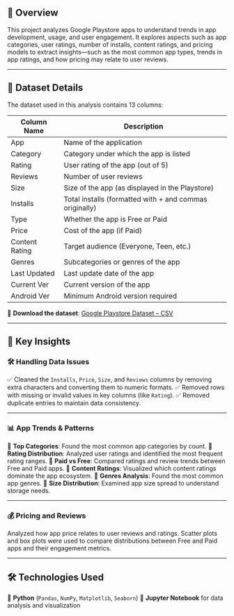 ## 📱 Overview

This project analyzes Google Playstore apps to understand trends in app development, usage, and user engagement. It explores aspects such as app categories, user ratings, number of installs, content ratings, and pricing models to extract insights—such as the most common app types, trends in app ratings, and how pricing may relate to user reviews.

---

## 📂 Dataset Details

The dataset used in this analysis contains 13 columns:

| Column Name    | Description                                             |
| -------------- | ------------------------------------------------------- |
| App            | Name of the application                                 |
| Category       | Category under which the app is listed                  |
| Rating         | User rating of the app (out of 5)                       |
| Reviews        | Number of user reviews                                  |
| Size           | Size of the app (as displayed in the Playstore)         |
| Installs       | Total installs (formatted with + and commas originally) |
| Type           | Whether the app is Free or Paid                         |
| Price          | Cost of the app (if Paid)                               |
| Content Rating | Target audience (Everyone, Teen, etc.)                  |
| Genres         | Subcategories or genres of the app                      |
| Last Updated   | Last update date of the app                             |
| Current Ver    | Current version of the app                              |
| Android Ver    | Minimum Android version required                        |

🔹 **Download the dataset**: [Google Playstore Dataset – CSV](https://raw.githubusercontent.com/krishnaik06/playstore-Dataset/main/googleplaystore.csv)

---

## 📌 Key Insights

### 🛠 Handling Data Issues

✅ Cleaned the `Installs`, `Price`, `Size`, and `Reviews` columns by removing extra characters and converting them to numeric formats.
✅ Removed rows with missing or invalid values in key columns (like `Rating`).
✅ Removed duplicate entries to maintain data consistency.

---

### 📊 App Trends & Patterns

📌 **Top Categories**: Found the most common app categories by count.
📌 **Rating Distribution**: Analyzed user ratings and identified the most frequent rating ranges.
📌 **Paid vs Free**: Compared ratings and review trends between Free and Paid apps.
📌 **Content Ratings**: Visualized which content ratings dominate the app ecosystem.
📌 **Genres Analysis**: Found the most common app genres.
📌 **Size Distribution**: Examined app size spread to understand storage needs.

---

### 💰 Pricing and Reviews

Analyzed how app price relates to user reviews and ratings. Scatter plots and box plots were used to compare distributions between Free and Paid apps and their engagement metrics.

---

## 🛠️ Technologies Used

🐍 **Python** (`Pandas`, `NumPy`, `Matplotlib`, `Seaborn`)
📓 **Jupyter Notebook** for data analysis and visualization

